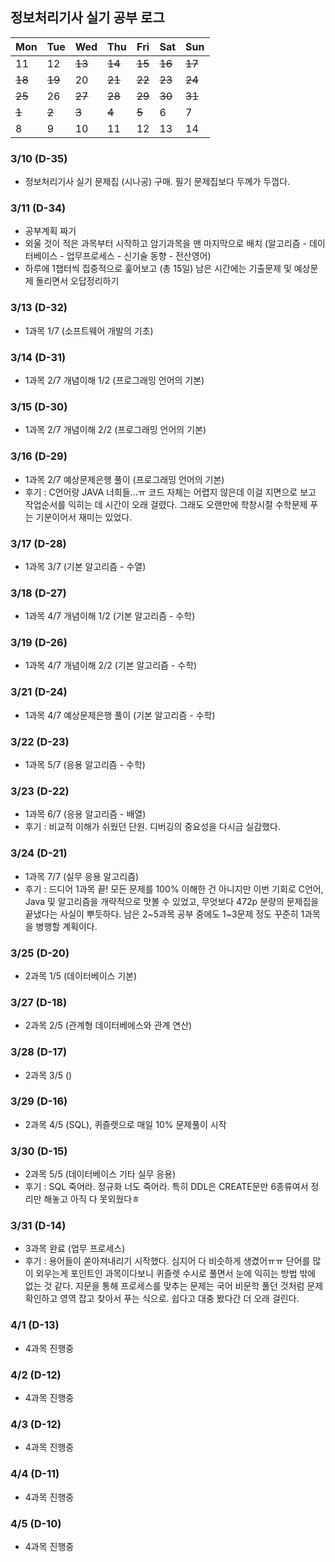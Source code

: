 ## 정보처리기사 실기 공부 로그

| Mon  | Tue  | Wed  | Thu  | Fri  | Sat  | Sun          |
| ---- | ---- | ---- | ---- | ---- | ---- | ------------ |
| 11  | 12  | <del>13</del>  | <del>14</del>  | <del>15</del>  | <del>16</del>  | <del>17</del>         |
| <del>18</del> | <del>19</del> | 20 | <del>21</del> | <del>22</del> | <del>23</del> | <del>24</del>         |
| <del>25</del> | 26 | <del>27</del> | <del>28</del> | <del>29</del> | <del>30</del> | <del>31</del>         |
| <del>1</del>  | <del>2</del> | <del>3</del>  | <del>4</del>  | <del>5</del>   | 6   | 7 |
| 8 | 9 | 10 | 11 | 12 | 13 | 14 |





### 3/10 (D-35)

- 정보처리기사 실기 문제집 (시나공) 구매. 필기 문제집보다 두께가 두껍다. 


### 3/11 (D-34)

- 공부계획 짜기
- 외울 것이 적은 과목부터 시작하고 암기과목을 맨 마지막으로 배치 (알고리즘 - 데이터베이스 - 업무프로세스 - 신기술 동향 - 전산영어)
- 하루에 1챕터씩 집중적으로 훑어보고 (총 15일) 남은 시간에는 기출문제 및 예상문제 돌리면서 오답정리하기 


### 3/13 (D-32)

- 1과목 1/7 (소프트웨어 개발의 기초)


### 3/14 (D-31)

- 1과목 2/7 개념이해 1/2 (프로그래밍 언어의 기본)


### 3/15 (D-30)

- 1과목 2/7 개념이해 2/2 (프로그래밍 언어의 기본)


### 3/16 (D-29)

- 1과목 2/7 예상문제은행 풀이 (프로그래밍 언어의 기본)
- 후기 : C언어랑 JAVA 너희들...ㅠ 코드 자체는 어렵지 않은데 이걸 지면으로 보고 작업순서를 익히는 데
시간이 오래 걸렸다. 그래도 오랜만에 학창시절 수학문제 푸는 기분이어서 재미는 있었다. 


### 3/17 (D-28)

- 1과목 3/7 (기본 알고리즘 - 수열)


### 3/18 (D-27)

- 1과목 4/7 개념이해 1/2 (기본 알고리즘 - 수학)


### 3/19 (D-26)

- 1과목 4/7 개념이해 2/2 (기본 알고리즘 - 수학)


### 3/21 (D-24)

- 1과목 4/7 예상문제은행 풀이 (기본 알고리즘 - 수학)


### 3/22 (D-23)

- 1과목 5/7 (응용 알고리즘 - 수학)


### 3/23 (D-22)

- 1과목 6/7 (응용 알고리즘 - 배열)
- 후기 : 비교적 이해가 쉬웠던 단원. 디버깅의 중요성을 다시금 실감했다.


### 3/24 (D-21)

- 1과목 7/7 (실무 응용 알고리즘)
- 후기 : 드디어 1과목 끝! 모든 문제를 100% 이해한 건 아니지만 이번 기회로 C언어, Java 및 알고리즘을 개략적으로 맛볼 수 있었고, 무엇보다 472p 분량의 문제집을 끝냈다는 사실이 뿌듯하다. 남은 2~5과목 공부 중에도 1~3문제 정도 꾸준히 1과목을 병행할 계획이다.


### 3/25 (D-20)

- 2과목 1/5 (데이터베이스 기본)



### 3/27 (D-18)

- 2과목 2/5 (관계형 데이터베에스와 관계 연산)



### 3/28 (D-17)

- 2과목 3/5 ()


### 3/29 (D-16)

- 2과목 4/5 (SQL), 퀴즐렛으로 매일 10% 문제풀이 시작



### 3/30 (D-15)

- 2과목 5/5 (데이터베이스 기타 실무 응용)
- 후기 : SQL 죽어라. 정규화 너도 죽어라. 특히 DDL은 CREATE문만 6종류여서 정리만 해놓고 아직 다 못외웠다ㅎ


### 3/31 (D-14)

- 3과목 완료 (업무 프로세스)
- 후기 : 용어들이 쏟아져내리기 시작했다. 심지어 다 비슷하게 생겼어ㅠㅠ 단어를 많이 외우는게 포인트인 과목이다보니 퀴즐렛 수시로 풀면서 눈에 익히는 방법 밖에 없는 것 같다.
지문을 통해 프로세스를 맞추는 문제는 국어 비문학 풀던 것처럼 문제 확인하고 영역 잡고 찾아서 푸는 식으로. 쉽다고 대충 봤다간 더 오래 걸린다.


### 4/1 (D-13)

- 4과목 진행중


### 4/2 (D-12)

- 4과목 진행중


### 4/3 (D-12)

- 4과목 진행중


### 4/4 (D-11)

- 4과목 진행중


### 4/5 (D-10)

- 4과목 진행중
